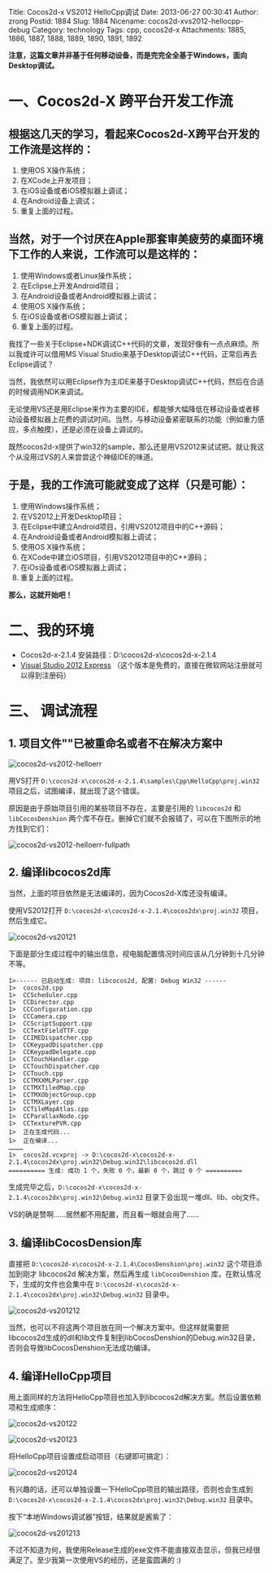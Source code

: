 Title: Cocos2d-x VS2012 HelloCpp调试
Date: 2013-06-27 00:30:41
Author: zrong
Postid: 1884
Slug: 1884
Nicename: cocos2d-xvs2012-hellocpp-debug
Category: technology
Tags: cpp, cocos2d-x
Attachments: 1885, 1886, 1887, 1888, 1889, 1890, 1891, 1892

**注意，这篇文章并非基于任何移动设备，而是完完全全基于Windows，面向Desktop调试。**

# 一、Cocos2d-X 跨平台开发工作流

## 根据这几天的学习，看起来Cocos2d-X跨平台开发的工作流是这样的：

1.  使用OS X操作系统；
2.  在XCode上开发项目；
3.  在iOS设备或者iOS模拟器上调试；
4.  在Android设备上调试；
5.  重复上面的过程。

## 当然，对于一个讨厌在Apple那套审美疲劳的桌面环境下工作的人来说，工作流可以是这样的：

1.  使用Windows或者Linux操作系统；
2.  在Eclipse上开发Android项目；
3.  在Android设备或者Android模拟器上调试；
4.  使用OS X操作系统；
5.  在iOS设备或者iOS模拟器上调试；
6.  重复上面的过程。

我找了一些关于Eclipse+NDK调试C++代码的文章，发现好像有一点点麻烦。所以我或许可以借用MS Visual Studio来基于Desktop调试C++代码，正常后再去Eclipse调试？<!--more-->

当然，我依然可以用Eclipse作为主IDE来基于Desktop调试C++代码，然后在合适的时候调用NDK来调试。

无论使用VS还是用Eclipse来作为主要的IDE，都能够大幅降低在移动设备或者移动设备模拟器上花费的调试时间。当然，与移动设备紧密联系的功能（例如重力感应，多点触摸），还是必须在设备上调试的。

既然cocos2d-x提供了win32的sample，那么还是用VS2012来试试把。就让我这个从没用过VS的人来尝尝这个神级IDE的味道。

## 于是，我的工作流可能就变成了这样（只是可能）：

1.  使用Windows操作系统；
2.  在VS2012上开发Desktop项目；
3.  在Eclipse中建立Android项目，引用VS2012项目中的C++源码；
4.  在Android设备或者Android模拟器上调试；
5.  使用OS X操作系统；
6.  在XCode中建立iOS项目，引用VS2012项目中的C++源码；
7.  在iOs设备或者iOS模拟器上调试；
8.  重复上面的过程。

**那么，这就开始吧！**

# 二、我的环境

-   Cocos2d-x-2.1.4 安装路径：D:\\cocos2d-x\\cocos2d-x-2.1.4
-   [Visual Studio 2012 Express](http://www.microsoft.com/visualstudio/eng/downloads)
    （这个版本是免费的，直接在微软网站注册就可以得到注册码）

# 三、 调试流程

## 1. 项目文件""已被重命名或者不在解决方案中

![cocos2d-vs2012-helloerr](/wp-content/uploads/2013/06/cocos2d-vs2012-helloerr.png)

用VS打开 `D:\cocos2d-x\cocos2d-x-2.1.4\samples\Cpp\HelloCpp\proj.win32` 项目之后，试图编译，就出现了这个错误。

原因是由于原始项目引用的某些项目不存在，主要是引用的 `libcocos2d` 和 `libCocosDenshion` 两个库不存在。删掉它们就不会报错了，可以在下图所示的地方找到它们：

![cocos2d-vs2012-helloerr-fullpath](/wp-content/uploads/2013/06/cocos2d-vs2012-helloerr-fullpath.png)

## 2. 编译libcocos2d库

当然，上面的项目依然是无法编译的，因为Cocos2d-X库还没有编译。

使用VS2012打开 `D:\cocos2d-x\cocos2d-x-2.1.4\cocos2dx\proj.win32` 项目，然后生成它。

![cocos2d-vs20121](/wp-content/uploads/2013/06/cocos2d-vs20121.png)

下面是部分生成过程中的输出信息，视电脑配置情况时间应该从几分钟到十几分钟不等。

    1>------ 已启动生成: 项目: libcocos2d, 配置: Debug Win32 ------
    1>  cocos2d.cpp
    1>  CCScheduler.cpp
    1>  CCDirector.cpp
    1>  CCConfiguration.cpp
    1>  CCCamera.cpp
    1>  CCScriptSupport.cpp
    1>  CCTextFieldTTF.cpp
    1>  CCIMEDispatcher.cpp
    1>  CCKeypadDispatcher.cpp
    1>  CCKeypadDelegate.cpp
    1>  CCTouchHandler.cpp
    1>  CCTouchDispatcher.cpp
    1>  CCTouch.cpp
    1>  CCTMXXMLParser.cpp
    1>  CCTMXTiledMap.cpp
    1>  CCTMXObjectGroup.cpp
    1>  CCTMXLayer.cpp
    1>  CCTileMapAtlas.cpp
    1>  CCParallaxNode.cpp
    1>  CCTexturePVR.cpp
    1>  正在生成代码...
    1>  正在编译...
    …………
    1>  cocos2d.vcxproj -> D:\cocos2d-x\cocos2d-x-2.1.4\cocos2dx\proj.win32\Debug.win32\libcocos2d.dll
    ========== 生成: 成功 1 个，失败 0 个，最新 0 个，跳过 0 个 ==========

生成完毕之后，`D:\cocos2d-x\cocos2d-x-2.1.4\cocos2dx\proj.win32\Debug.win32` 目录下会出现一堆dll、lib、obj文件。

VS的确是赞啊……居然都不用配置，而且看一眼就会用了……

## 3. 编译libCocosDension库

直接把 `D:\cocos2d-x\cocos2d-x-2.1.4\CocosDenshion\proj.win32` 这个项目添加到刚才 libcocos2d 解决方案，然后再生成 `libCocosDenshion` 库，在默认情况下，生成的文件也会集中在 `D:\cocos2d-x\cocos2d-x-2.1.4\cocos2dx\proj.win32\Debug.win32` 目录中。

![cocos2d-vs201212](/wp-content/uploads/2013/06/cocos2d-vs201212.png)

当然，也可以不将这两个项目放在同一个解决方案中。但这样就需要把libcocos2d生成的dll和lib文件复制到libCocosDenshion的Debug.win32目录，否则会导致libCocosDenshion无法成功编译。

## 4. 编译HelloCpp项目

用上面同样的方法将HelloCpp项目也加入到libcocos2d解决方案。然后设置依赖项和生成顺序：

![cocos2d-vs20122](/wp-content/uploads/2013/06/cocos2d-vs20122.png)

![cocos2d-vs20123](/wp-content/uploads/2013/06/cocos2d-vs20123.png)

将HelloCpp项目设置成启动项目（右键即可搞定）：

![cocos2d-vs20124](/wp-content/uploads/2013/06/cocos2d-vs20124.png)

有兴趣的话，还可以单独设置一下HelloCpp项目的输出路径，否则也会生成到 `D:\cocos2d-x\cocos2d-x-2.1.4\cocos2dx\proj.win32\Debug.win32` 目录中。

按下“本地Windows调试器”按钮，结果就是酱紫了：

![cocos2d-vs201213](/wp-content/uploads/2013/06/cocos2d-vs201213.png)

不过不知道为何，我使用Release生成的exe文件不能直接双击显示，但我已经很满足了。至少我第一次使用VS的经历，还是蛮圆满的
:)

